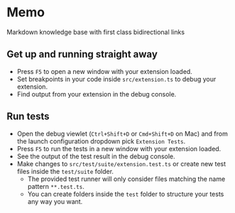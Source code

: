 # Memo

Markdown knowledge base with first class bidirectional links

## Get up and running straight away

* Press `F5` to open a new window with your extension loaded.
* Set breakpoints in your code inside `src/extension.ts` to debug your extension.
* Find output from your extension in the debug console.

## Run tests

* Open the debug viewlet (`Ctrl+Shift+D` or `Cmd+Shift+D` on Mac) and from the launch configuration dropdown pick `Extension Tests`.
* Press `F5` to run the tests in a new window with your extension loaded.
* See the output of the test result in the debug console.
* Make changes to `src/test/suite/extension.test.ts` or create new test files inside the `test/suite` folder.
  * The provided test runner will only consider files matching the name pattern `**.test.ts`.
  * You can create folders inside the `test` folder to structure your tests any way you want.

